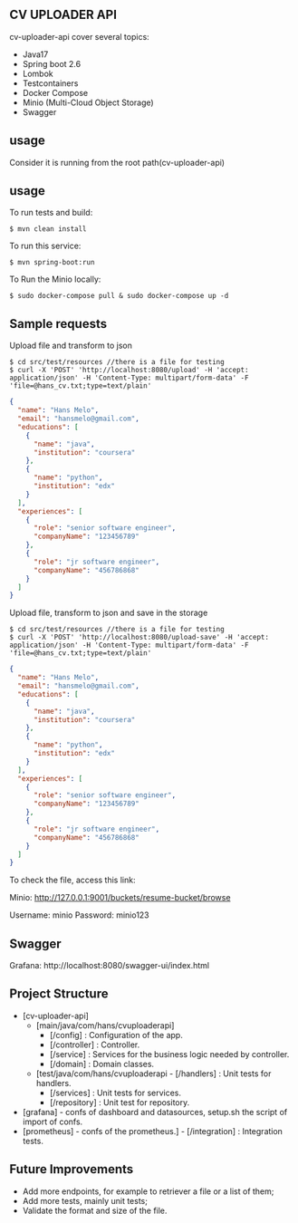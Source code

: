 ## CV UPLOADER API

cv-uploader-api cover several topics:

- Java17
- Spring boot 2.6
- Lombok
- Testcontainers
- Docker Compose
- Minio (Multi-Cloud Object Storage)
- Swagger

## usage
Consider it is running from the root path(cv-uploader-api)

## usage

To run tests and build:

```shell
$ mvn clean install
```

To run this service:

```shell
$ mvn spring-boot:run
```

To Run the Minio locally:

```shell
$ sudo docker-compose pull & sudo docker-compose up -d
```


## Sample requests

Upload file and transform to json
```shell
$ cd src/test/resources //there is a file for testing 
$ curl -X 'POST' 'http://localhost:8080/upload' -H 'accept: application/json' -H 'Content-Type: multipart/form-data' -F 'file=@hans_cv.txt;type=text/plain'
```
```json
{
  "name": "Hans Melo",
  "email": "hansmelo@gmail.com",
  "educations": [
    {
      "name": "java",
      "institution": "coursera"
    },
    {
      "name": "python",
      "institution": "edx"
    }
  ],
  "experiences": [
    {
      "role": "senior software engineer",
      "companyName": "123456789"
    },
    {
      "role": "jr software engineer",
      "companyName": "456786868"
    }
  ]
}
```

Upload file, transform to json and save in the storage
```shell
$ cd src/test/resources //there is a file for testing
$ curl -X 'POST' 'http://localhost:8080/upload-save' -H 'accept: application/json' -H 'Content-Type: multipart/form-data' -F 'file=@hans_cv.txt;type=text/plain'
```
```json
{
  "name": "Hans Melo",
  "email": "hansmelo@gmail.com",
  "educations": [
    {
      "name": "java",
      "institution": "coursera"
    },
    {
      "name": "python",
      "institution": "edx"
    }
  ],
  "experiences": [
    {
      "role": "senior software engineer",
      "companyName": "123456789"
    },
    {
      "role": "jr software engineer",
      "companyName": "456786868"
    }
  ]
}
```
To check the file, access this link:

Minio: http://127.0.0.1:9001/buckets/resume-bucket/browse

Username: minio
Password: minio123

## Swagger
Grafana: http://localhost:8080/swagger-ui/index.html

## Project Structure
- [cv-uploader-api]
    - [main/java/com/hans/cvuploaderapi]
        - [/config] : Configuration of the app.
        - [/controller] : Controller.
        - [/service] : Services for the business logic needed by controller.
        - [/domain] : Domain classes.
    - [test/java/com/hans/cvuploaderapi        - [/handlers] : Unit tests for handlers.
        - [/services] : Unit tests for services.
        - [/repository] : Unit test for repository.
- [grafana] - confs of dashboard and datasources, setup.sh the script of import of confs.
- [prometheus] - confs of the prometheus.]
        - [/integration] : Integration tests.

## Future Improvements
- Add more endpoints, for example to retriever a file or a list of them;
- Add more tests, mainly unit tests;
- Validate the format and size of the file.
